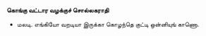 **கொங்கு வட்டார வழக்குச் சொல்லகராதி**
- மலடி. எங்கியோ வறடியா இருக்கா கொழந்தெ குட்டி ஒன்னியுங் காணொ.

